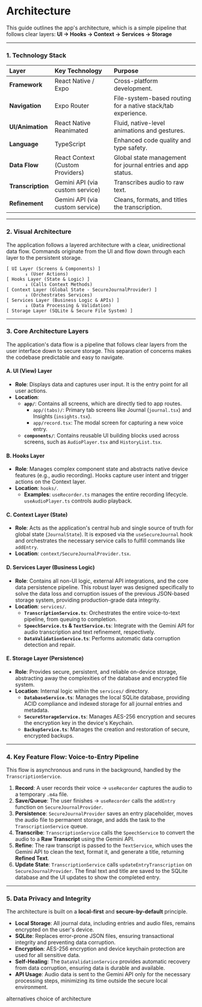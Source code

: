 # Architecture

This guide outlines the app's architecture, which is a simple pipeline that follows clear layers: **UI → Hooks → Context → Services → Storage**

-----

### 1\. Technology Stack

| Layer | Key Technology | Purpose |
| :--- | :--- | :--- |
| **Framework** | React Native / Expo | Cross-platform development. |
| **Navigation** | Expo Router | File-system-based routing for a native stack/tab experience. |
| **UI/Animation** | React Native Reanimated | Fluid, native-level animations and gestures. |
| **Language** | TypeScript | Enhanced code quality and type safety. |
| **Data Flow** | React Context (Custom Providers) | Global state management for journal entries and app status. |
| **Transcription** | Gemini API (via custom service) | Transcribes audio to raw text. |
| **Refinement** | Gemini API (via custom service) | Cleans, formats, and titles the transcription. |

-----

### 2\. Visual Architecture

The application follows a layered architecture with a clear, unidirectional data flow. Commands originate from the UI and flow down through each layer to the persistent storage.

```
[ UI Layer (Screens & Components) ]
       ↓ (User Actions)
[ Hooks Layer (State & Logic) ]
       ↓ (Calls Context Methods)
[ Context Layer (Global State - SecureJournalProvider) ]
       ↓ (Orchestrates Services)
[ Services Layer (Business Logic & APIs) ]
       ↓ (Data Processing & Validation)
[ Storage Layer (SQLite & Secure File System) ]
```

-----

### 3\. Core Architecture Layers

The application's data flow is a pipeline that follows clear layers from the user interface down to secure storage. This separation of concerns makes the codebase predictable and easy to navigate.

#### A. UI (View) Layer

  * **Role**: Displays data and captures user input. It is the entry point for all user actions.
  * **Location**:
      * **`app/`**: Contains all screens, which are directly tied to app routes.
          * `app/(tabs)/`: Primary tab screens like Journal (`journal.tsx`) and Insights (`insights.tsx`).
          * `app/record.tsx`: The modal screen for capturing a new voice entry.
      * **`components/`**: Contains reusable UI building blocks used across screens, such as `AudioPlayer.tsx` and `HistoryList.tsx`.

#### B. Hooks Layer

  * **Role**: Manages complex component state and abstracts native device features (e.g., audio recording). Hooks capture user intent and trigger actions on the Context layer.
  * **Location**: `hooks/`.
      * **Examples**: `useRecorder.ts` manages the entire recording lifecycle. `useAudioPlayer.ts` controls audio playback.

#### C. Context Layer (State)

  * **Role**: Acts as the application's central hub and single source of truth for global state (`JournalState`). It is exposed via the `useSecureJournal` hook and orchestrates the necessary service calls to fulfill commands like `addEntry`.
  * **Location**: `context/SecureJournalProvider.tsx`.

#### D. Services Layer (Business Logic)

  * **Role**: Contains all non-UI logic, external API integrations, and the core data persistence pipeline. This robust layer was designed specifically to solve the data loss and corruption issues of the previous JSON-based storage system, providing production-grade data integrity.
  * **Location**: `services/`.
      * **`TranscriptionService.ts`**: Orchestrates the entire voice-to-text pipeline, from queuing to completion.
      * **`SpeechService.ts` & `TextService.ts`**: Integrate with the Gemini API for audio transcription and text refinement, respectively.
      * **`DataValidationService.ts`**: Performs automatic data corruption detection and repair.

#### E. Storage Layer (Persistence)

  * **Role**: Provides secure, persistent, and reliable on-device storage, abstracting away the complexities of the database and encrypted file system.
  * **Location**: Internal logic within the `services/` directory.
      * **`DatabaseService.ts`**: Manages the local SQLite database, providing ACID compliance and indexed storage for all journal entries and metadata.
      * **`SecureStorageService.ts`**: Manages AES-256 encryption and secures the encryption key in the device's Keychain.
      * **`BackupService.ts`**: Manages the creation and restoration of secure, encrypted backups.

-----

### 4\. Key Feature Flow: Voice-to-Entry Pipeline

This flow is asynchronous and runs in the background, handled by the `TranscriptionService`.

1.  **Record**: A user records their voice → `useRecorder` captures the audio to a temporary `.m4a` file.
2.  **Save/Queue**: The user finishes → `useRecorder` calls the `addEntry` function on `SecureJournalProvider`.
3.  **Persistence**: `SecureJournalProvider` saves an entry placeholder, moves the audio file to permanent storage, and adds the task to the `TranscriptionService` queue.
4.  **Transcribe**: `TranscriptionService` calls the `SpeechService` to convert the audio to a **Raw Transcript** using the Gemini API.
5.  **Refine**: The raw transcript is passed to the `TextService`, which uses the Gemini API to clean the text, format it, and generate a title, returning **Refined Text**.
6.  **Update State**: `TranscriptionService` calls `updateEntryTranscription` on `SecureJournalProvider`. The final text and title are saved to the SQLite database and the UI updates to show the completed entry.

-----

### 5\. Data Privacy and Integrity

The architecture is built on a **local-first** and **secure-by-default** principle.

  * **Local Storage**: All journal data, including entries and audio files, remains encrypted on the user's device.
  * **SQLite**: Replaces error-prone JSON files, ensuring transactional integrity and preventing data corruption.
  * **Encryption**: AES-256 encryption and device keychain protection are used for all sensitive data.
  * **Self-Healing**: The `DataValidationService` provides automatic recovery from data corruption, ensuring data is durable and available.
  * **API Usage**: Audio data is sent to the Gemini API only for the necessary processing steps, minimizing its time outside the secure local environment.

  alternatives
  choice of architecture
  